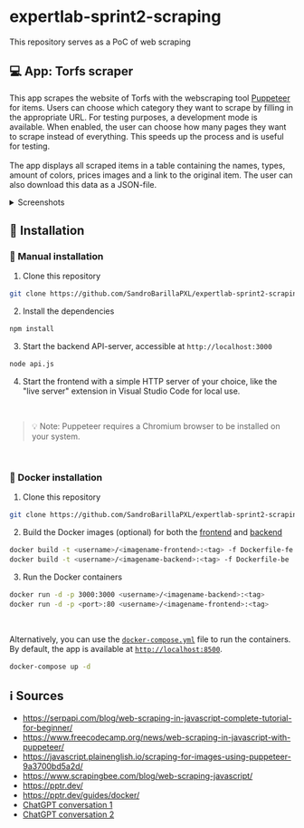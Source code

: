 # expertlab-sprint2-scraping
This repository serves as a PoC of web scraping

## :computer: App: Torfs scraper
This app scrapes the website of Torfs with the webscraping tool [Puppeteer](https://pptr.dev/) for items. Users can choose which category they want to scrape by filling in the appropriate URL. For testing purposes, a development mode is available. When enabled, the user can choose how many pages they want to scrape instead of everything. This speeds up the process and is useful for testing.
<br><br>
The app displays all scraped items in a table containing the names, types, amount of colors, prices images and a link to the original item. The user can also download this data as a JSON-file.

<details>
<summary>Screenshots</summary>
<kbd><img src="imgs/img1.png" alt="Screenshot 1" width="400"></kbd><br><br>
Dev mode enabled<br>
<kbd><img src="imgs/img2.png" alt="Screenshot 2" width="400"></kbd><br><br>
JSON download<br>
<kbd><img src="imgs/img3.png" alt="Screenshot 3 JSON" width="400"></kbd>
</details>

## :wrench: Installation
### :bust_in_silhouette: Manual installation
1. Clone this repository
```bash
git clone https://github.com/SandroBarillaPXL/expertlab-sprint2-scraping
```
2. Install the dependencies
```bash
npm install
```	
3. Start the backend API-server, accessible at `http://localhost:3000`
```bash
node api.js
```
4. Start the frontend with a simple HTTP server of your choice, like the "live server" extension in Visual Studio Code for local use.

<br>

>:bulb: Note: Puppeteer requires a Chromium browser to be installed on your system. 

<br>

### :whale: Docker installation
1. Clone this repository
```bash
git clone https://github.com/SandroBarillaPXL/expertlab-sprint2-scraping
```
2. Build the Docker images (optional) for both the [frontend](./Dockerfile-fe) and [backend](./Dockerfile-be)
```bash
docker build -t <username>/<imagename-frontend>:<tag> -f Dockerfile-fe .
docker build -t <username>/<imagename-backend>:<tag> -f Dockerfile-be .
```
3. Run the Docker containers
```bash
docker run -d -p 3000:3000 <username>/<imagename-backend>:<tag>
docker run -d -p <port>:80 <username>/<imagename-frontend>:<tag>
```
<br>

Alternatively, you can use the [`docker-compose.yml`](./docker-compose.yml) file to run the containers. By default, the app is available at [`http://localhost:8500`](http://localhost:8500).
```bash
docker-compose up -d
```

## :information_source: Sources
* https://serpapi.com/blog/web-scraping-in-javascript-complete-tutorial-for-beginner/
* https://www.freecodecamp.org/news/web-scraping-in-javascript-with-puppeteer/
* https://javascript.plainenglish.io/scraping-for-images-using-puppeteer-9a3700bd5a2d/
* https://www.scrapingbee.com/blog/web-scraping-javascript/
* https://pptr.dev/
* https://pptr.dev/guides/docker/
* [ChatGPT conversation 1](https://chatgpt.com/share/6718de31-c400-8009-8553-fe0fa345833c)
* [ChatGPT conversation 2](https://chatgpt.com/share/6718fef5-8b2c-8009-ad24-afc78a75db24)